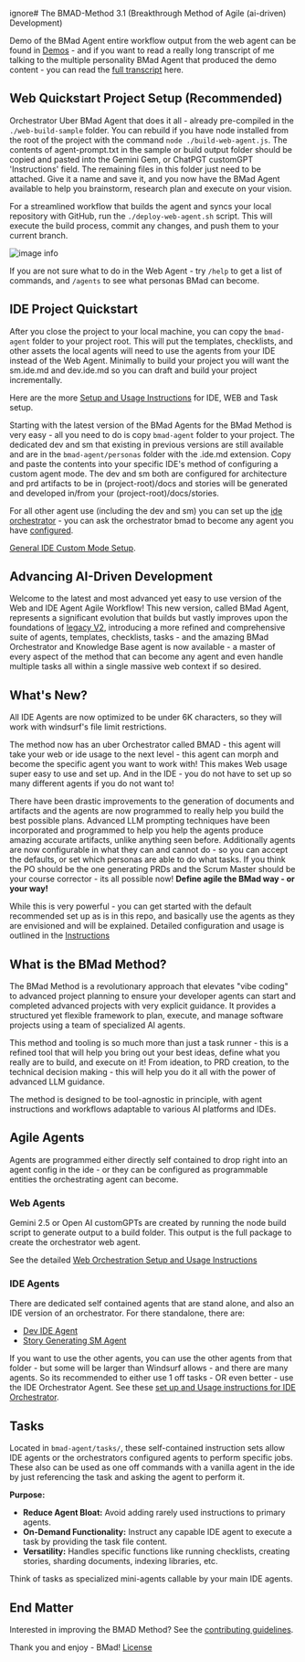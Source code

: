 ignore# The BMAD-Method 3.1 (Breakthrough Method of Agile (ai-driven) Development)

Demo of the BMad Agent entire workflow output from the web agent can be found in [Demos](./demos/readme.md) - and if you want to read a really long transcript of me talking to the multiple personality BMad Agent that produced the demo content - you can read the [full transcript](https://gemini.google.com/share/41fb640b63b0) here.

## Web Quickstart Project Setup (Recommended)

Orchestrator Uber BMad Agent that does it all - already pre-compiled in the `./web-build-sample` folder. You can rebuild if you have node installed from the root of the project with the command `node ./build-web-agent.js`. The contents of agent-prompt.txt in the sample or build output folder should be copied and pasted into the Gemini Gem, or ChatPGT customGPT 'Instructions' field. The remaining files in this folder just need to be attached. Give it a name and save it, and you now have the BMad Agent available to help you brainstorm, research plan and execute on your vision.

For a streamlined workflow that builds the agent and syncs your local repository with GitHub, run the `./deploy-web-agent.sh` script. This will execute the build process, commit any changes, and push them to your current branch.

![image info](./docs/images/gem-setup.png)

If you are not sure what to do in the Web Agent - try `/help` to get a list of commands, and `/agents` to see what personas BMad can become.

## IDE Project Quickstart

After you close the project to your local machine, you can copy the `bmad-agent` folder to your project root. This will put the templates, checklists, and other assets the local agents will need to use the agents from your IDE instead of the Web Agent. Minimally to build your project you will want the sm.ide.md and dev.ide.md so you can draft and build your project incrementally.

Here are the more [Setup and Usage Instructions](./docs/instruction.md) for IDE, WEB and Task setup.

Starting with the latest version of the BMad Agents for the BMad Method is very easy - all you need to do is copy `bmad-agent` folder to your project. The dedicated dev and sm that existing in previous versions are still available and are in the `bmad-agent/personas` folder with the .ide.md extension. Copy and paste the contents into your specific IDE's method of configuring a custom agent mode. The dev and sm both are configured for architecture and prd artifacts to be in (project-root)/docs and stories will be generated and developed in/from your (project-root)/docs/stories.

For all other agent use (including the dev and sm) you can set up the [ide orchestrator](bmad-agent/bmad-agent.ide.md) - you can ask the orchestrator bmad to become any agent you have [configured](bmad-agent/bmad-orchestrator.ide.cfg.md).

[General IDE Custom Mode Setup](./docs/ide-setup.md).

## Advancing AI-Driven Development

Welcome to the latest and most advanced yet easy to use version of the Web and IDE Agent Agile Workflow! This new version, called BMad Agent, represents a significant evolution that builds but vastly improves upon the foundations of [legacy V2](./legacy-archive/V2/), introducing a more refined and comprehensive suite of agents, templates, checklists, tasks - and the amazing BMad Orchestrator and Knowledge Base agent is now available - a master of every aspect of the method that can become any agent and even handle multiple tasks all within a single massive web context if so desired.

## What's New?

All IDE Agents are now optimized to be under 6K characters, so they will work with windsurf's file limit restrictions.

The method now has an uber Orchestrator called BMAD - this agent will take your web or ide usage to the next level - this agent can morph and become the specific agent you want to work with! This makes Web usage super easy to use and set up. And in the IDE - you do not have to set up so many different agents if you do not want to!

There have been drastic improvements to the generation of documents and artifacts and the agents are now programmed to really help you build the best possible plans. Advanced LLM prompting techniques have been incorporated and programmed to help you help the agents produce amazing accurate artifacts, unlike anything seen before. Additionally agents are now configurable in what they can and cannot do - so you can accept the defaults, or set which personas are able to do what tasks. If you think the PO should be the one generating PRDs and the Scrum Master should be your course corrector - its all possible now! **Define agile the BMad way - or your way!**

While this is very powerful - you can get started with the default recommended set up as is in this repo, and basically use the agents as they are envisioned and will be explained. Detailed configuration and usage is outlined in the [Instructions](./docs/instruction.md)

## What is the BMad Method?

The BMad Method is a revolutionary approach that elevates "vibe coding" to advanced project planning to ensure your developer agents can start and completed advanced projects with very explicit guidance. It provides a structured yet flexible framework to plan, execute, and manage software projects using a team of specialized AI agents.

This method and tooling is so much more than just a task runner - this is a refined tool that will help you bring out your best ideas, define what you really are to build, and execute on it! From ideation, to PRD creation, to the technical decision making - this will help you do it all with the power of advanced LLM guidance.

The method is designed to be tool-agnostic in principle, with agent instructions and workflows adaptable to various AI platforms and IDEs.

## Agile Agents

Agents are programmed either directly self contained to drop right into an agent config in the ide - or they can be configured as programmable entities the orchestrating agent can become.

### Web Agents

Gemini 2.5 or Open AI customGPTs are created by running the node build script to generate output to a build folder. This output is the full package to create the orchestrator web agent.

See the detailed [Web Orchestration Setup and Usage Instructions](./docs/instruction.md#setting-up-web-agent-orchestrator)

### IDE Agents

There are dedicated self contained agents that are stand alone, and also an IDE version of an orchestrator. For there standalone, there are:

- [Dev IDE Agent](bmad-agent/personas/dev.ide.md)
- [Story Generating SM Agent](bmad-agent/personas/sm.ide.md)

If you want to use the other agents, you can use the other agents from that folder - but some will be larger than Windsurf allows - and there are many agents. So its recommended to either use 1 off tasks - OR even better - use the IDE Orchestrator Agent. See these [set up and Usage instructions for IDE Orchestrator](./docs/instruction.md#ide-agent-setup-and-usage).

## Tasks

Located in `bmad-agent/tasks/`, these self-contained instruction sets allow IDE agents or the orchestrators configured agents to perform specific jobs. These also can be used as one off commands with a vanilla agent in the ide by just referencing the task and asking the agent to perform it.

**Purpose:**

- **Reduce Agent Bloat:** Avoid adding rarely used instructions to primary agents.
- **On-Demand Functionality:** Instruct any capable IDE agent to execute a task by providing the task file content.
- **Versatility:** Handles specific functions like running checklists, creating stories, sharding documents, indexing libraries, etc.

Think of tasks as specialized mini-agents callable by your main IDE agents.

## End Matter

Interested in improving the BMAD Method? See the [contributing guidelines](docs/CONTRIBUTING.md).

Thank you and enjoy - BMad!
[License](./docs/LICENSE)
